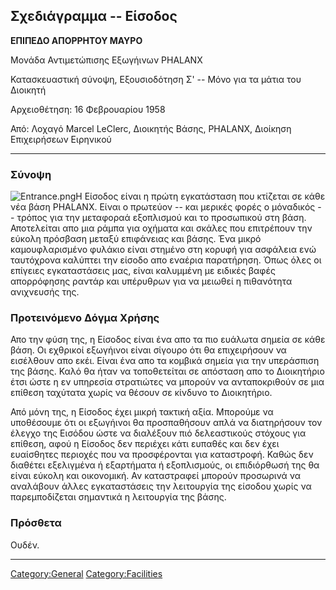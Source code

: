 ## Σχεδιάγραμμα -- Είσοδος

**ΕΠΙΠΕΔΟ ΑΠΟΡΡΗΤΟΥ ΜΑΥΡΟ**

Μονάδα Αντιμετώπισης Εξωγήινων PHALANX

Κατασκευαστική σύνοψη, Εξουσιοδότηση Σ' -- Μόνο για τα μάτια του
Διοικητή

Αρχειοθέτηση: 16 Φεβρουαρίου 1958

Από: Λοχαγό Marcel LeClerc, Διοικητής Βάσης, PHALANX, Διοίκηση
Επιχειρήσεων Ειρηνικού

------------------------------------------------------------------------

### Σύνοψη

![](Entrance.png "Entrance.png")Η Είσοδος είναι η πρώτη εγκατάσταση που
κτίζεται σε κάθε νέα βάση PHALANX. Είναι ο πρωτεύον -- και μερικές φορές
ο μόναδικός -- τρόπος για την μεταφοραά εξοπλισμού και το προσωπικού στη
βάση. Αποτελείται απο μια ράμπα για οχήματα και σκάλες που επιτρέπουν
την εύκολη πρόσβαση μεταξύ επιφάνειας και βάσης. Ένα μικρό
καμουφλαρισμένο φυλάκιο είναι στημένο στη κορυφή για ασφάλεια ενώ
ταυτόχρονα καλύπτει την είσοδο απο εναέρια παρατήρηση. Όπως όλες οι
επίγειες εγκαταστάσεις μας, είναι καλυμμένη με ειδικές βαφές απορρόφησης
ραντάρ και υπέρυθρων για να μειωθεί η πιθανότητα ανιχνευσής της.

### Προτεινόμενο Δόγμα Χρήσης

Απο την φύση της, η Είσοδος είναι ένα απο τα πιο ευάλωτα σημεία σε κάθε
βάση. Οι εχθρικοί εξωγήινοι είναι σίγουρο ότι θα επιχειρήσουν να
εισέλθουν απο εκέι. Είναι ένα απο τα κομβικά σημεία για την υπεράσπιση
της βάσης. Καλό θα ήταν να τοποθετείται σε απόσταση απο το Διοικητήριο
έτσι ώστε η εν υπηρεσία στρατιώτες να μπορούν να ανταποκριθούν σε μια
επίθεση ταχύτατα χωρίς να θέσουν σε κίνδυνο το Διοικητήριο.

Από μόνη της, η Είσοδος έχει μικρή τακτική αξία. Μπορούμε να υποθέσουμε
ότι οι εξωγήινοι θα προσπαθήσουν απλά να διατηρήσουν τον έλεγχο της
Εισόδου ώστε να διαλέξουν πιό δελεαστικούς στόχους για επίθεση, αφού η
Είσοδος δεν περιέχει κάτι ευπαθές και δεν έχει ευαίσθητες περιοχές που
να προσφέρονται για καταστροφή. Καθώς δεν διαθέτει εξελιγμένα ή
εξαρτήματα ή εξοπλισμούς, οι επιδιόρθωσή της θα είναι εύκολη και
οικονομική. Αν καταστραφεί μπορούν προσωρινά να αναλάβουν άλλες
εγκαταστάσεις την λειτουργία της είσοδου χωρίς να παρεμποδίζεται
σημαντικά η λειτουργία της βάσης.

### Πρόσθετα

Ουδέν.

------------------------------------------------------------------------

[Category:General](Category:General "wikilink")
[Category:Facilities](Category:Facilities "wikilink")